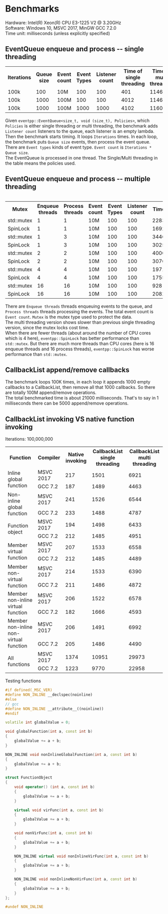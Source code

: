 # Benchmarks

Hardware: Intel(R) Xeon(R) CPU E3-1225 V2 @ 3.20GHz  
Software: Windows 10, MSVC 2017, MinGW GCC 7.2.0  
Time unit: milliseconds (unless explicitly specified)

## EventQueue enqueue and process -- single threading

<table>
<tr>
	<th>Iterations</th>
	<th>Queue size</th>
	<th>Event count</th>
	<th>Event Types</th>
	<th>Listener count</th>
	<th>Time of single threading</th>
	<th>Time of multi threading</th>
</tr>
<tr>
	<td>100k</td>
	<td>100</td>
	<td>10M</td>
	<td>100</td>
	<td>100</td>
	<td>401</td>
	<td>1146</td>
</tr>
<tr>
	<td>100k</td>
	<td>1000</td>
	<td>100M</td>
	<td>100</td>
	<td>100</td>
	<td>4012</td>
	<td>11467</td>
</tr>
<tr>
	<td>100k</td>
	<td>1000</td>
	<td>100M</td>
	<td>1000</td>
	<td>1000</td>
	<td>4102</td>
	<td>11600</td>
</tr>
<table>

Given `eventpp::EventQueue<size_t, void (size_t), Policies>`, which `Policies` is either single threading or multi threading, the benchmark adds `Listener count` listeners to the queue, each listener is an empty lambda. Then the benchmark starts timing. It loops `Iterations` times. In each loop, the benchmark puts `Queue size` events, then process the event queue.  
There are `Event types` kinds of event type. `Event count` is `Iterations * Queue size`.  
The EventQueue is processed in one thread. The Single/Multi threading in the table means the policies used.

## EventQueue enqueue and process -- multiple threading

<table>
<tr>
	<th>Mutex</th>
	<th>Enqueue threads</th>
	<th>Process threads</th>
	<th>Event count</th>
	<th>Event Types</th>
	<th>Listener count</th>
	<th>Time</th>
</tr>
<tr>
	<td>std::mutex</td>
	<td>1</td>
	<td>1</td>
	<td>10M</td>
	<td>100</td>
	<td>100</td>
	<td>2283</td>
</tr>
<tr>
	<td>SpinLock</td>
	<td>1</td>
	<td>1</td>
	<td>10M</td>
	<td>100</td>
	<td>100</td>
	<td>1692</td>
</tr>

<tr>
	<td>std::mutex</td>
	<td>1</td>
	<td>3</td>
	<td>10M</td>
	<td>100</td>
	<td>100</td>
	<td>3446</td>
</tr>
<tr>
	<td>SpinLock</td>
	<td>1</td>
	<td>3</td>
	<td>10M</td>
	<td>100</td>
	<td>100</td>
	<td>3025</td>
</tr>

<tr>
	<td>std::mutex</td>
	<td>2</td>
	<td>2</td>
	<td>10M</td>
	<td>100</td>
	<td>100</td>
	<td>4000</td>
</tr>
<tr>
	<td>SpinLock</td>
	<td>2</td>
	<td>2</td>
	<td>10M</td>
	<td>100</td>
	<td>100</td>
	<td>3076</td>
</tr>

<tr>
	<td>std::mutex</td>
	<td>4</td>
	<td>4</td>
	<td>10M</td>
	<td>100</td>
	<td>100</td>
	<td>1971</td>
</tr>
<tr>
	<td>SpinLock</td>
	<td>4</td>
	<td>4</td>
	<td>10M</td>
	<td>100</td>
	<td>100</td>
	<td>1755</td>
</tr>

<tr>
	<td>std::mutex</td>
	<td>16</td>
	<td>16</td>
	<td>10M</td>
	<td>100</td>
	<td>100</td>
	<td>928</td>
</tr>
<tr>
	<td>SpinLock</td>
	<td>16</td>
	<td>16</td>
	<td>10M</td>
	<td>100</td>
	<td>100</td>
	<td>2082</td>
</tr>
</table>

There are `Enqueue threads` threads enqueuing events to the queue, and `Process threads` threads processing the events. The total event count is `Event count`. `Mutex` is the mutex type used to protect the data.  
The multi threading version shows slower than previous single threading version, since the mutex locks cost time.  
When there are fewer threads (about around the number of CPU cores which is 4 here), `eventpp::SpinLock` has better performance than `std::mutex`. But there are much more threads than CPU cores (here is 16 enqueue threads and 16 process threads), `eventpp::SpinLock` has worse performance than `std::mutex`.  

## CallbackList append/remove callbacks

The benchmark loops 100K times, in each loop it appends 1000 empty callbacks to a CallbackList, then remove all that 1000 callbacks. So there are totally 100M append/remove operations.  
The total benchmarked time is about 21000 milliseconds. That's to say in 1 milliseconds there can be 5000 append/remove operations.

## CallbackList invoking VS native function invoking

Iterations: 100,000,000  

<table>
<tr>
	<th>Function</th>
	<th>Compiler</th>
	<th>Native invoking</th>
	<th>CallbackList single threading</th>
	<th>CallbackList multi threading</th>
</tr>

<tr>
	<td rowspan="2">Inline global function</td>
	<td>MSVC 2017</td>
	<td>217</td>
	<td>1501</td>
	<td>6921</td>
</tr>
<tr>
	<td>GCC 7.2</td>
	<td>187</td>
	<td>1489</td>
	<td>4463</td>
</tr>

<tr>
	<td rowspan="2">Non-inline global function</td>
	<td>MSVC 2017</td>
	<td>241</td>
	<td>1526</td>
	<td>6544</td>
</tr>
<tr>
	<td>GCC 7.2</td>
	<td>233</td>
	<td>1488</td>
	<td>4787</td>
</tr>

<tr>
	<td rowspan="2">Function object</td>
	<td>MSVC 2017</td>
	<td>194</td>
	<td>1498</td>
	<td>6433</td>
</tr>
<tr>
	<td>GCC 7.2</td>
	<td>212</td>
	<td>1485</td>
	<td>4951</td>
</tr>

<tr>
	<td rowspan="2">Member virtual function</td>
	<td>MSVC 2017</td>
	<td>207</td>
	<td>1533</td>
	<td>6558</td>
</tr>
<tr>
	<td>GCC 7.2</td>
	<td>212</td>
	<td>1485</td>
	<td>4489</td>
</tr>

<tr>
	<td rowspan="2">Member non-virtual function</td>
	<td>MSVC 2017</td>
	<td>214</td>
	<td>1533</td>
	<td>6390</td>
</tr>
<tr>
	<td>GCC 7.2</td>
	<td>211</td>
	<td>1486</td>
	<td>4872</td>
</tr>

<tr>
	<td rowspan="2">Member non-inline virtual function</td>
	<td>MSVC 2017</td>
	<td>206</td>
	<td>1522</td>
	<td>6578</td>
</tr>
<tr>
	<td>GCC 7.2</td>
	<td>182</td>
	<td>1666</td>
	<td>4593</td>
</tr>

<tr>
	<td rowspan="2">Member non-inline non-virtual function</td>
	<td>MSVC 2017</td>
	<td>206</td>
	<td>1491</td>
	<td>6992</td>
</tr>
<tr>
	<td>GCC 7.2</td>
	<td>205</td>
	<td>1486</td>
	<td>4490</td>
</tr>

<tr>
	<td rowspan="2">All functions</td>
	<td>MSVC 2017</td>
	<td>1374</td>
	<td>10951</td>
	<td>29973</td>
</tr>
<tr>
	<td>GCC 7.2</td>
	<td>1223</td>
	<td>9770</td>
	<td>22958</td>
</tr>

</table>

Testing functions  
```c++
#if defined(_MSC_VER)
#define NON_INLINE __declspec(noinline)
#else
// gcc
#define NON_INLINE __attribute__((noinline))
#endif

volatile int globalValue = 0;

void globalFunction(int a, const int b)
{
	globalValue += a + b;
}

NON_INLINE void nonInlineGlobalFunction(int a, const int b)
{
	globalValue += a + b;
}

struct FunctionObject
{
	void operator() (int a, const int b)
	{
		globalValue += a + b;
	}

	virtual void virFunc(int a, const int b)
	{
		globalValue += a + b;
	}

	void nonVirFunc(int a, const int b)
	{
		globalValue += a + b;
	}

	NON_INLINE virtual void nonInlineVirFunc(int a, const int b)
	{
		globalValue += a + b;
	}

	NON_INLINE void nonInlineNonVirFunc(int a, const int b)
	{
		globalValue += a + b;
	}
};

#undef NON_INLINE
```
